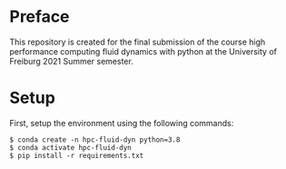 # Preface
This repository is created for the final submission of 
the course high performance computing fluid dynamics with python
at the University of Freiburg 2021 Summer semester.

# Setup

First, setup the environment using the following commands:
```
$ conda create -n hpc-fluid-dyn python=3.8
$ conda activate hpc-fluid-dyn
$ pip install -r requirements.txt
```